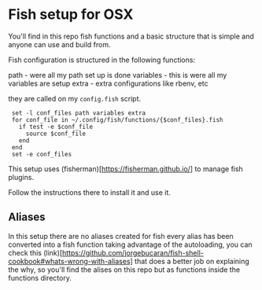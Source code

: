 # Fish setup for OSX

You'll find in this repo fish functions and a basic structure that is simple and anyone can use and build from.

Fish configuration is structured in the following functions:

path      - were all my path set up is done
variables - this is were all my variables are setup
extra     - extra configurations like rbenv, etc

they are called on my `config.fish` script.

```fish
 set -l conf_files path variables extra
 for conf_file in ~/.config/fish/functions/{$conf_files}.fish
   if test -e $conf_file
     source $conf_file
   end
 end
 set -e conf_files
```

This setup uses (fisherman)[https://fisherman.github.io/] to manage fish plugins.

Follow the instructions there to install it and use it.

## Aliases

In this setup there are no aliases created for fish every alias has been converted into a fish function taking advantage of the autoloading, you can check this (link)[https://github.com/jorgebucaran/fish-shell-cookbook#whats-wrong-with-aliases] that does a better job on explaining the why, so you'll find the alises on this repo but as functions inside the functions directory.


